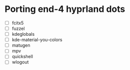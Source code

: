 # Porting end-4 hyprland dots

- [ ] fcitx5
- [ ] fuzzel
- [ ] kdeglobals
- [ ] kde-material-you-colors
- [ ] matugen
- [ ] mpv
- [ ] quickshell
- [ ] wlogout

